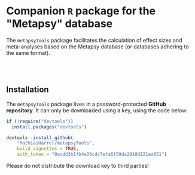 <br></br>

# Companion `R` package for the "Metapsy" database

The `metapsyTools` package facilitates the calculation of effect sizes and meta-analyses based on the Metapsy database (or databases adhering to the same format).

<br></br>

## Installation

The `metapsyTools` package lives in a password-protected **GitHub repository**. It can only be downloaded using a key, using the code below:

```r
if (!require("devtools"))
  install.packages("devtools")

devtools::install_github(
    "MathiasHarrer/metapsyTools",
    build_vignettes = TRUE,
    auth_token = "0acdd3b1fb4e36cdc7efa5f59da2918d121ea051")
```

Please do not distribute the download key to third parties!

<br></br>
